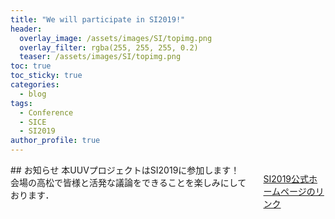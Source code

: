 ```yaml
---
title: "We will participate in SI2019!"
header:
  overlay_image: /assets/images/SI/topimg.png
  overlay_filter: rgba(255, 255, 255, 0.2)
  teaser: /assets/images/SI/topimg.png
toc: true
toc_sticky: true
categories:
  - blog
tags:
  - Conference
  - SICE
  - SI2019
author_profile: true
---
```

<div class="row">

<div class="medium-12  columns" markdown="1">
## お知らせ
本UUVプロジェクトはSI2019に参加します！
会場の高松で皆様と活発な議論をできることを楽しみにしております．

[SI2019公式ホームページのリンク](https://sice-si.org/conf/si2019/)
